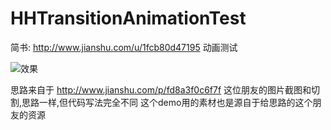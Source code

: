 # HHTransitionAnimationTest

简书: http://www.jianshu.com/u/1fcb80d47195
动画测试

![效果](https://github.com/haohaocai/HHTransitionAnimationTest/blob/master/resource/transitionAnimation.gif)

思路来自于 http://www.jianshu.com/p/fd8a3f0c6f7f 这位朋友的图片截图和切割,思路一样,但代码写法完全不同
这个demo用的素材也是源自于给思路的这个朋友的资源
